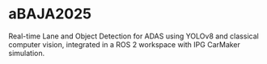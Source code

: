 # aBAJA2025
Real-time Lane and Object Detection for ADAS using YOLOv8 and classical computer vision, integrated in a ROS 2 workspace with IPG CarMaker simulation.
